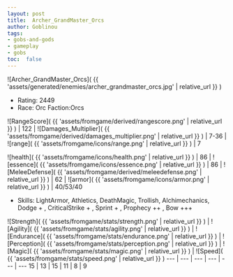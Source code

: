 ```yaml
---
layout: post
title:  Archer_GrandMaster_Orcs
author: Goblinou
tags:
- gobs-and-gods
- gameplay
- gobs
toc:  false
---
```


![Archer_GrandMaster_Orcs]( {{ 'assets/generated/enemies/archer_grandmaster_orcs.jpg' | relative_url }} )
- Rating: 2449
- Race: Orc  Faction:Orcs

![RangeScore]( {{ 'assets/fromgame/derived/rangescore.png' | relative_url }} ) | 122 | ![Damages_Multiplier]( {{ 'assets/fromgame/derived/damages_multiplier.png' | relative_url }} ) | 7-36 | ![range]( {{ 'assets/fromgame/icons/range.png' | relative_url }} ) | 7


![health]( {{ 'assets/fromgame/icons/health.png' | relative_url }} ) | 86 | ![essence]( {{ 'assets/fromgame/icons/essence.png' | relative_url }} ) | 86 | ![MeleeDefense]( {{ 'assets/fromgame/derived/meleedefense.png' | relative_url }} ) | 62 | ![armor]( {{ 'assets/fromgame/icons/armor.png' | relative_url }} ) | 40/53/40

* Skills: LightArmor, Athletics, DeathMagic, Trollish, Alchimechanics, Dodge + , CriticalStrike + , Sprint + , Prophecy ++ , Bow +++ 

![Strength]( {{ 'assets/fromgame/stats/strength.png' | relative_url }} ) | ![Agility]( {{ 'assets/fromgame/stats/agility.png' | relative_url }} ) | ![Endurance]( {{ 'assets/fromgame/stats/endurance.png' | relative_url }} ) | ![Perception]( {{ 'assets/fromgame/stats/perception.png' | relative_url }} ) | ![Magic]( {{ 'assets/fromgame/stats/magic.png' | relative_url }} ) | ![Speed]( {{ 'assets/fromgame/stats/speed.png' | relative_url }} )
--- | --- | --- | --- | --- | ---
15 | 13 | 15 | 11 | 8 | 9
